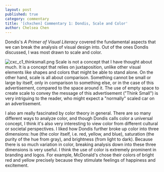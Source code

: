 ```yaml
---
layout: post
published: true
category: commentary
title: '[chxchen] Commentary 1: Dondis, Scale and Color'
author: Chelsea Chen
---
```

Dondis's _A Primer of Visual Literacy_ covered the fundamental aspects that we can break the analysis of visual design into. Out of the ones Dondis discussed, I was most drawn to scale and color.

![cxc_c1_thinksmall.png]({{site.baseurl}}/assets/cxc_c1_thinksmall.png)
Scale is not a concept that I have thought about much. It is a concept that relies on juxtaposition, unlike other visual elements like shapes and colors that might be able to stand alone. On the other hand, scale is all about comparison. Something cannot be small or large by itself, only in comparison to something else, or in the case of this advertisement, compared to the space around it. The use of empty space to create scale to convey the message of this advertisement ("Think Small") is very intriguing to the reader, who might expect a "normally" scaled car on an advertisement.

I also am really fascinated by color theory in general. There are so many different ways to analyze color, and though Dondis calls color a universal concept, I think it's also very interesting to view color from different cultural or societal perspectives. I liked how Dondis further broke up color into three dimensions: hue (the color itself, i.e. red, yellow, and blue), saturation (the purity of the hue from gray), and brightness (from light to dark). Because there is so much variation in color, breaking analysis down into these three dimensions is very useful. I think the use of color is extremely prominent in branding and logos. For example, McDonald's chose their colors of bright red and yellow precisely because they stimulate feelings of happiness and excitement.